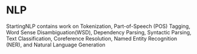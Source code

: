 # NLP

StartingNLP contains work on Tokenization, Part-of-Speech (POS) Tagging, Word Sense Disambiguation(WSD), Dependency Parsing, Syntactic Parsing, Text Classification, Coreference Resolution, Named Entity Recognition (NER), and Natural Language Generation
